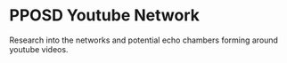# PPOSD Youtube Network

Research into the networks and potential echo chambers forming around youtube videos.